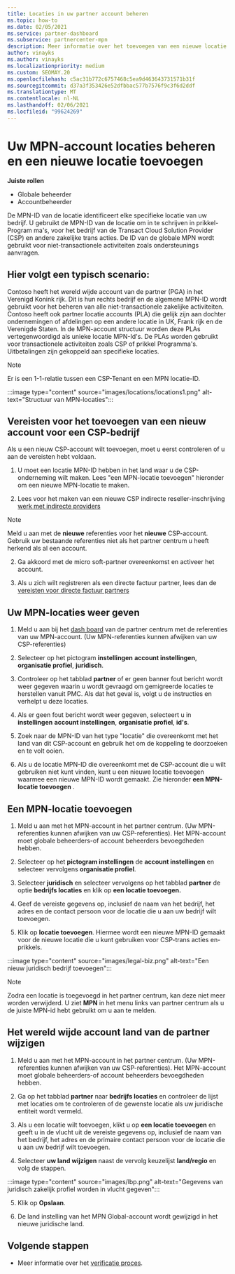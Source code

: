 ```yaml
---
title: Locaties in uw partner account beheren
ms.topic: how-to
ms.date: 02/05/2021
ms.service: partner-dashboard
ms.subservice: partnercenter-mpn
description: Meer informatie over het toevoegen van een nieuwe locatie en hoe de MPN-ID van de locatie wordt gebruikt in prikkel Programma's, CSP-bedrijven, abonnementen en andere trans acties.
author: vinayks
ms.author: vinayks
ms.localizationpriority: medium
ms.custom: SEOMAY.20
ms.openlocfilehash: c5ac31b772c6757468c5ea9d463643731571b31f
ms.sourcegitcommit: d37a3f353426e52dfbbac577b7576f9c3f6d2ddf
ms.translationtype: MT
ms.contentlocale: nl-NL
ms.lasthandoff: 02/06/2021
ms.locfileid: "99624269"
---
```

# <a name="manage-your-mpn-account-locations-and-add-a-new-location"></a>Uw MPN-account locaties beheren en een nieuwe locatie toevoegen


**Juiste rollen**

- Globale beheerder
- Accountbeheerder

De MPN-ID van de locatie identificeert elke specifieke locatie van uw bedrijf. U gebruikt de MPN-ID van de locatie om in te schrijven in prikkel-Program ma's, voor het bedrijf van de Transact Cloud Solution Provider (CSP) en andere zakelijke trans acties. De ID van de globale MPN wordt gebruikt voor niet-transactionele activiteiten zoals ondersteunings aanvragen.

## <a name="the-following-is-a-typical-scenario"></a>Hier volgt een typisch scenario:

Contoso heeft het wereld wijde account van de partner (PGA) in het Verenigd Konink rijk. Dit is hun rechts bedrijf en de algemene MPN-ID wordt gebruikt voor het beheren van alle niet-transactionele zakelijke activiteiten. Contoso heeft ook partner locatie accounts (PLA) die gelijk zijn aan dochter ondernemingen of afdelingen op een andere locatie in UK, Frank rijk en de Verenigde Staten. In de MPN-account structuur worden deze PLAs vertegenwoordigd als unieke locatie MPN-Id's. De PLAs worden gebruikt voor transactionele activiteiten zoals CSP of prikkel Programma's. Uitbetalingen zijn gekoppeld aan specifieke locaties. 

>[!NOTE]
>Er is een 1-1-relatie tussen een CSP-Tenant en een MPN locatie-ID.

:::image type="content" source="images/locations/locations1.png" alt-text="Structuur van MPN-locaties":::

## <a name="prerequisites-in-order-to-add-a-new-account-for-a-csp-business"></a>Vereisten voor het toevoegen van een nieuw account voor een CSP-bedrijf

Als u een nieuw CSP-account wilt toevoegen, moet u eerst controleren of u aan de vereisten hebt voldaan.

1. U moet een locatie MPN-ID hebben in het land waar u de CSP-onderneming wilt maken. Lees "een MPN-locatie toevoegen" hieronder om een nieuwe MPN-locatie te maken.
  
1. Lees voor het maken van een nieuwe CSP indirecte reseller-inschrijving [werk met indirecte providers](indirect-reseller-tasks-in-partner-center.md#get-started) 

>[!NOTE] 
 >Meld u aan met de **nieuwe** referenties voor het **nieuwe** CSP-account. Gebruik uw bestaande referenties niet als het partner centrum u heeft herkend als al een account.

2. Ga akkoord met de micro soft-partner overeenkomst en activeer het account.

1. Als u zich wilt registreren als een directe factuur partner, lees dan de [vereisten voor directe factuur partners](direct-partner-new-requirements.md)

## <a name="view-your-mpn-locations"></a>Uw MPN-locaties weer geven

1. Meld u aan bij het [dash board](https://partner.microsoft.com/dashboard/home) van de partner centrum met de referenties van uw MPN-account. (Uw MPN-referenties kunnen afwijken van uw CSP-referenties) 
 
1. Selecteer op het pictogram **instellingen** **account instellingen**, **organisatie profiel**, **juridisch**. 

1. Controleer op het tabblad **partner** of er geen banner fout bericht wordt weer gegeven waarin u wordt gevraagd om gemigreerde locaties te herstellen vanuit PMC. Als dat het geval is, volgt u de instructies en verhelpt u deze locaties. 

3. Als er geen fout bericht wordt weer gegeven, selecteert u in  **instellingen**  **account instellingen**, **organisatie profiel**, **id's**.

4. Zoek naar de MPN-ID van het type "locatie" die overeenkomt met het land van dit CSP-account en gebruik het om de koppeling te doorzoeken en te volt ooien.

5. Als u de locatie MPN-ID die overeenkomt met de CSP-account die u wilt gebruiken niet kunt vinden, kunt u een nieuwe locatie toevoegen waarmee een nieuwe MPN-ID wordt gemaakt. Zie hieronder **een MPN-locatie toevoegen** .

## <a name="add-an-mpn-location"></a>Een MPN-locatie toevoegen

1. Meld u aan met het MPN-account in het partner centrum. (Uw MPN-referenties kunnen afwijken van uw CSP-referenties). Het MPN-account moet globale beheerders-of account beheerders bevoegdheden hebben. 

1. Selecteer op het **pictogram instellingen** de **account instellingen** en selecteer vervolgens **organisatie profiel**.

2. Selecteer **juridisch** en selecteer vervolgens op het tabblad **partner** de optie **bedrijfs locaties** en klik op **een locatie toevoegen.**

3. Geef de vereiste gegevens op, inclusief de naam van het bedrijf, het adres en de contact persoon voor de locatie die u aan uw bedrijf wilt toevoegen.
 
1. Klik op **locatie toevoegen**. Hiermee wordt een nieuwe MPN-ID gemaakt voor de nieuwe locatie die u kunt gebruiken voor CSP-trans acties en-prikkels.

:::image type="content" source="images/legal-biz.png" alt-text="Een nieuw juridisch bedrijf toevoegen":::

> [!NOTE]
> Zodra een locatie is toegevoegd in het partner centrum, kan deze niet meer worden verwijderd. U ziet **MPN** in het menu links van partner centrum als u de juiste MPN-id hebt gebruikt om u aan te melden.

## <a name="change-country-of-partner-global-account"></a>Het wereld wijde account land van de partner wijzigen 

1. Meld u aan met het MPN-account in het partner centrum. (Uw MPN-referenties kunnen afwijken van uw CSP-referenties). Het MPN-account moet globale beheerders-of account beheerders bevoegdheden hebben. 

2. Ga op het tabblad **partner** naar **bedrijfs locaties** en controleer de lijst met locaties om te controleren of de gewenste locatie als uw juridische entiteit wordt vermeld. 
 
1. Als u een locatie wilt toevoegen, klikt u op **een locatie toevoegen** en geeft u in de vlucht uit de vereiste gegevens op, inclusief de naam van het bedrijf, het adres en de primaire contact persoon voor de locatie die u aan uw bedrijf wilt toevoegen. 
 
1. Selecteer **uw land wijzigen** naast de vervolg keuzelijst **land/regio** en volg de stappen. 

:::image type="content" source="images/lbp.png" alt-text="Gegevens van juridisch zakelijk profiel worden in vlucht gegeven":::

5. Klik op **Opslaan**.

6. De land instelling van het MPN Global-account wordt gewijzigd in het nieuwe juridische land.
  
## <a name="next-steps"></a>Volgende stappen

- Meer informatie over het [verificatie proces](verification-responses.md).
